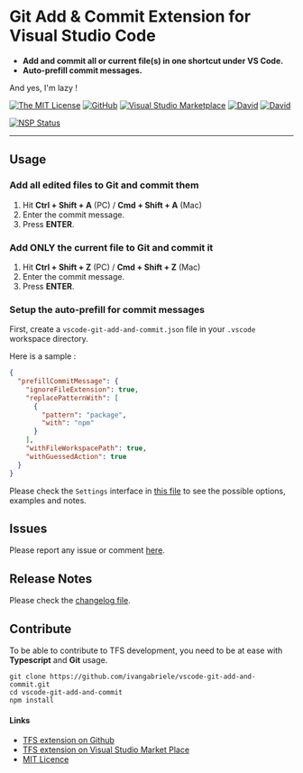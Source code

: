 # Git Add & Commit Extension for Visual Studio Code

- **Add and commit all or current file(s) in one shortcut under VS Code.**
- **Auto-prefill commit messages.**

And yes, I'm lazy !

[![The MIT License](https://img.shields.io/badge/license-MIT-orange.svg?style=flat-square)](http://opensource.org/licenses/MIT)
[![GitHub](https://img.shields.io/github/release/ivangabriele/vscode-git-add-and-commit.svg?style=flat-square)](https://github.com/ivangabriele/vscode-git-add-and-commit/releases)
[![Visual Studio Marketplace](https://vsmarketplacebadge.apphb.com/installs-short/ivangabriele.vscode-git-add-and-commit.svg?style=flat-square)](https://marketplace.visualstudio.com/items?itemName=ivangabriele.vscode-git-add-and-commit)
[![David](https://img.shields.io/david/ivangabriele/vscode-git-add-and-commit.svg?style=flat-square)](https://david-dm.org/ivangabriele/vscode-git-add-and-commit?type=dev)
[![David](https://img.shields.io/david/dev/ivangabriele/vscode-git-add-and-commit.svg?style=flat-square)](https://david-dm.org/ivangabriele/vscode-git-add-and-commit?type=dev)

[![NSP Status](https://nodesecurity.io/orgs/ivan-gabriele/projects/06083557-7055-4c2d-a1f0-e9f10c671faf/badge)](https://nodesecurity.io/orgs/ivan-gabriele/projects/06083557-7055-4c2d-a1f0-e9f10c671faf)

---

## Usage

### Add all edited files to Git and commit them

1. Hit **Ctrl + Shift + A** (PC) / **Cmd + Shift + A** (Mac)
2. Enter the commit message.
3. Press **ENTER**.

### Add ONLY the current file to Git and commit it

1. Hit **Ctrl + Shift + Z** (PC) / **Cmd + Shift + Z** (Mac)
2. Enter the commit message.
3. Press **ENTER**.

### Setup the auto-prefill for commit messages

First, create a `vscode-git-add-and-commit.json` file in your `.vscode` workspace directory.

Here is a sample :

```json
{
  "prefillCommitMessage": {
    "ignoreFileExtension": true,
    "replacePatternWith": [
      {
        "pattern": "package",
        "with": "npm"
      }
    ],
    "withFileWorkspacePath": true,
    "withGuessedAction": true
  }
}
```

Please check the `Settings` interface in [this file](https://github.com/ivangabriele/vscode-git-add-and-commit/blob/master/src/types.ts) to see the possible options, examples and notes.

## Issues

Please report any issue or comment [here](https://github.com/ivangabriele/vscode-git-add-and-commit/issues).

## Release Notes

Please check the [changelog file](https://github.com/ivangabriele/vscode-git-add-and-commit/blob/master/CHANGELOG.md).

## Contribute

To be able to contribute to TFS development, you need to be at ease with **Typescript** and **Git** usage.

    git clone https://github.com/ivangabriele/vscode-git-add-and-commit.git
    cd vscode-git-add-and-commit
    npm install

#### Links

- [TFS extension on Github](https://github.com/ivangabriele/vscode-git-add-and-commit)
- [TFS extension on Visual Studio Market Place](https://marketplace.visualstudio.com/items/ivangabriele.vscode-git-add-and-commit)
- [MIT Licence](https://github.com/ivangabriele/vscode-git-add-and-commit/blob/master/LICENCE)
